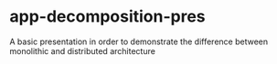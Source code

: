 # app-decomposition-pres
A basic presentation in order to demonstrate the difference between monolithic and distributed architecture
